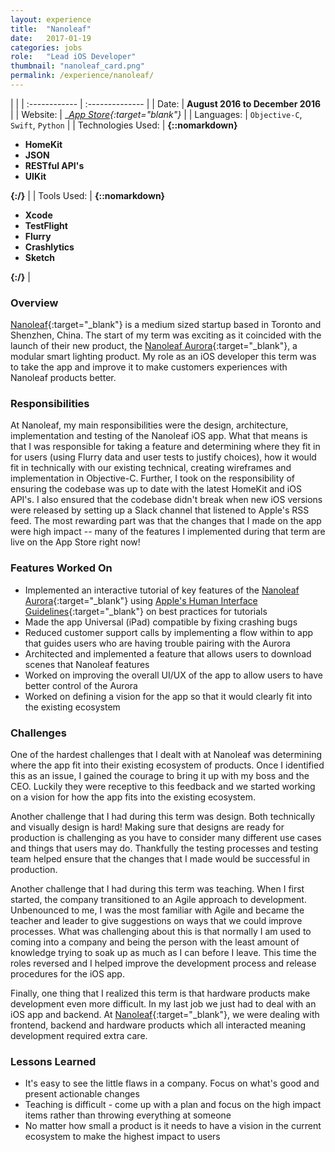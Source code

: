 ```yaml
---
layout: experience
title:  "Nanoleaf"
date:   2017-01-19
categories: jobs
role:	"Lead iOS Developer"
thumbnail: "nanoleaf_card.png"
permalink: /experience/nanoleaf/
---
```

|                      |
| :------------ | :-------------- |
| Date:      | __August 2016 to December 2016__ |
| Website:     |    __[App Store][appstore]{:target="_blank"}__   |
| Languages:  | `Objective-C`, `Swift`, `Python` |
| Technologies Used: |  __{::nomarkdown}<ul><li>HomeKit</li><li>JSON</li><li>RESTful API's</li><li>UIKit</li></ul>{:/}__ |
| Tools Used: |  __{::nomarkdown}<ul><li>Xcode</li><li>TestFlight</li><li>Flurry</li><li>Crashlytics</li><li>Sketch</li></ul>{:/}__ |

### Overview

[Nanoleaf][nanoleaf]{:target="_blank"} is a medium sized startup based in Toronto and Shenzhen, China. The start of my term was exciting as it coincided with the launch of their new product, the [Nanoleaf Aurora][nanoleaf-aurora]{:target="_blank"}, a modular smart lighting product. My role as an iOS developer this term was to take the app and improve it to make customers experiences with Nanoleaf products better.

### Responsibilities

At Nanoleaf, my main responsibilities were the design, architecture, implementation and testing of the Nanoleaf iOS app. What that means is that I was responsible for taking a feature and determining where they fit in for users (using Flurry data and user tests to justify choices), how it would fit in technically with our existing technical, creating wireframes and implementation in Objective-C. Further, I took on the responsibility of ensuring the codebase was up to date with the latest HomeKit and iOS API's. I also ensured that the codebase didn't break when new iOS versions were released by setting up a Slack channel that listened to Apple's RSS feed. The most rewarding part was that the changes that I made on the app were high impact -- many of the features I implemented during that term are live on the App Store right now!

### Features Worked On
- Implemented an interactive tutorial of key features of the [Nanoleaf Aurora][nanoleaf-aurora]{:target="_blank"} using [Apple's Human Interface Guidelines][apple-hig]{:target="_blank"} on best practices for tutorials
- Made the app Universal (iPad) compatible by fixing crashing bugs
- Reduced customer support calls by implementing a flow within to app that guides users who are having trouble pairing with the Aurora
- Architected and implemented a feature that allows users to download scenes that Nanoleaf features
- Worked on improving the overall UI/UX of the app to allow users to have better control of the Aurora
- Worked on defining a vision for the app so that it would clearly fit into the existing ecosystem

### Challenges

One of the hardest challenges that I dealt with at Nanoleaf was determining where the app fit into their existing ecosystem of products. Once I identified this as an issue, I gained the courage to bring it up with my boss and the CEO. Luckily they were receptive to this feedback and we started working on a vision for how the app fits into the existing ecosystem.

Another challenge that I had during this term was design. Both technically and visually design is hard! Making sure that designs are ready for production is challenging as you have to consider many different use cases and things that users may do. Thankfully the testing processes and testing team helped ensure that the changes that I made would be successful in production.

Another challenge that I had during this term was teaching. When I first started, the company transitioned to an Agile approach to development. Unbenounced to me, I was the most familiar with Agile and became the teacher and leader to give suggestions on ways that we could improve processes. What was challenging about this is that normally I am used to coming into a company and being the person with the least amount of knowledge trying to soak up as much as I can before I leave. This time the roles reversed and I helped improve the development process and release procedures for the iOS app.

Finally, one thing that I realized this term is that hardware products make development even more difficult. In my last job we just had to deal with an iOS app and backend. At [Nanoleaf][nanoleaf]{:target="_blank"}, we were dealing with frontend, backend and hardware products which all interacted meaning development required extra care.

### Lessons Learned
- It's easy to see the little flaws in a company. Focus on what's good and present actionable changes
- Teaching is difficult - come up with a plan and focus on the high impact items rather than throwing everything at someone
- No matter how small a product is it needs to have a vision in the current ecosystem to make the highest impact to users

[appstore]: https://itunes.apple.com/ca/app/nanoleaf-smarter-series/id1049333656?mt=8
[nanoleaf]: https://nanoleaf.me/en/
[nanoleaf-aurora]: https://nanoleaf.me/en/consumer-led-lighting/products/smarter-series/nanoleaf-aurora-smarter-kit/
[apple-hig]: https://developer.apple.com/ios/human-interface-guidelines/interaction/first-launch-experience/
